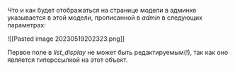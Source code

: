 Что и как будет отображаться на странице модели в админке указывается в этой модели, прописанной в _admin_ в следующих параметрах:

![[Pasted image 20230519202323.png]]

Первое поле в _list_display_ не может быть редактируемым(!), так как оно является гиперссылкой на этот объект.
